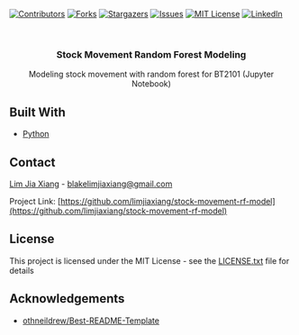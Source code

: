[![Contributors][contributors-shield]][contributors-url]
[![Forks][forks-shield]][forks-url]
[![Stargazers][stars-shield]][stars-url]
[![Issues][issues-shield]][issues-url]
[![MIT License][license-shield]][license-url]
[![LinkedIn][linkedin-shield]][linkedin-url]


<!-- PROJECT LOGO -->
<br />
<p align="center">  
  <h3 align="center">Stock Movement Random Forest Modeling</h3>

  <p align="center">
     Modeling stock movement with random forest for BT2101 (Jupyter Notebook)
  </p>
</p>


## Built With
* [Python](https://www.python.org)

<!-- CONTACT -->
## Contact

[Lim Jia Xiang](https://linkedin.com/in/limjiaxiang) - blakelimjiaxiang@gmail.com

Project Link: [https://github.com/limjiaxiang/stock-movement-rf-model](https://github.com/limjiaxiang/stock-movement-rf-model)

## License

This project is licensed under the MIT License - see the [LICENSE.txt](LICENSE.txt) file for details

<!-- ACKNOWLEDGEMENTS -->
## Acknowledgements
* [othneildrew/Best-README-Template](https://github.com/othneildrew/Best-README-Template/blob/master/README.md)


<!-- MARKDOWN LINKS & IMAGES -->
<!-- https://www.markdownguide.org/basic-syntax/#reference-style-links -->
[contributors-shield]: https://img.shields.io/github/contributors/limjiaxiang/stock-movement-rf-model.svg?style=flat-square
[contributors-url]: https://github.com/limjiaxiang/stock-movement-rf-model/graphs/contributors
[forks-shield]: https://img.shields.io/github/forks/limjiaxiang/stock-movement-rf-model.svg?style=flat-square
[forks-url]: https://github.com/limjiaxiang/stock-movement-rf-model/network/members
[stars-shield]: https://img.shields.io/github/stars/limjiaxiang/stock-movement-rf-model.svg?style=flat-square
[stars-url]: https://github.com/limjiaxiang/stock-movement-rf-model/stargazers
[issues-shield]: https://img.shields.io/github/issues/limjiaxiang/stock-movement-rf-model.svg?style=flat-square
[issues-url]: https://github.com/limjiaxiang/stock-movement-rf-model/issues
[license-shield]: https://img.shields.io/github/license/limjiaxiang/stock-movement-rf-model.svg?style=flat-square
[license-url]: https://github.com/limjiaxiang/stock-movement-rf-model/blob/master/LICENSE.txt
[linkedin-shield]: https://img.shields.io/badge/-LinkedIn-black.svg?style=flat-square&logo=linkedin&colorB=555
[linkedin-url]: https://linkedin.com/in/limjiaxiang
